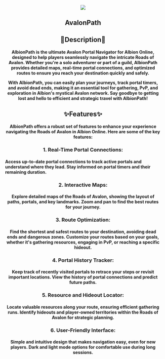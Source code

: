 <p align=center><img src='https://github.com/user-attachments/assets/c47b622e-4763-430f-9759-bec67ecf3670'></p>
<h2 align=center> <b>AvalonPath</b> </h2>
<h2 align=center>📙Description📙</h3>
<h4 align=center> AlbionPath is the ultimate Avalon Portal Navigator for Albion Online, designed to help players seamlessly navigate the intricate Roads of Avalon. Whether you're a solo adventurer or part of a guild, AlbionPath provides detailed maps, real-time portal connections, and optimized routes to ensure you reach your destination quickly and safely.

With AlbionPath, you can easily plan your journeys, track portal timers, and avoid dead ends, making it an essential tool for gathering, PvP, and exploration in Albion's mystical Avalon network. Say goodbye to getting lost and hello to efficient and strategic travel with AlbionPath! </h4>
<h2></h2>
<h2 align=center>✨Features✨</h3>
<h4 align=center>AlbionPath offers a robust set of features to enhance your experience navigating the Roads of Avalon in Albion Online. Here are some of the key features:</h4>
<h3 align=center>
1. Real-Time Portal Connections:
</h3><h4>
Access up-to-date portal connections to track active portals and understand where they lead.
Stay informed on portal timers and their remaining duration. </h4>
<h3 align=center>
2. Interactive Maps:
</h3>
<h4 align=center>
Explore detailed maps of the Roads of Avalon, showing the layout of paths, portals, and key landmarks.
Zoom and pan to find the best routes for your journey. </h4>
<h3 align=center>
3. Route Optimization:</h3>
<h4 align=center>
Find the shortest and safest routes to your destination, avoiding dead ends and dangerous zones.
Customize your routes based on your goals, whether it's gathering resources, engaging in PvP, or reaching a specific hideout.</h4>
<h3 align=center>
4. Portal History Tracker:
</h3>
<h4 align=center>
Keep track of recently visited portals to retrace your steps or revisit important locations.
View the history of portal connections and predict future paths.
</h4>
<h3 align=center>
5. Resource and Hideout Locator: </h3><h4 align=center>
Locate valuable resources along your route, ensuring efficient gathering runs.
Identify hideouts and player-owned territories within the Roads of Avalon for strategic planning.</h4>
<h3 align=center>
6. User-Friendly Interface:</h3><h4 align=center>
Simple and intuitive design that makes navigation easy, even for new players.
Dark and light mode options for comfortable use during long sessions.
</h4>
